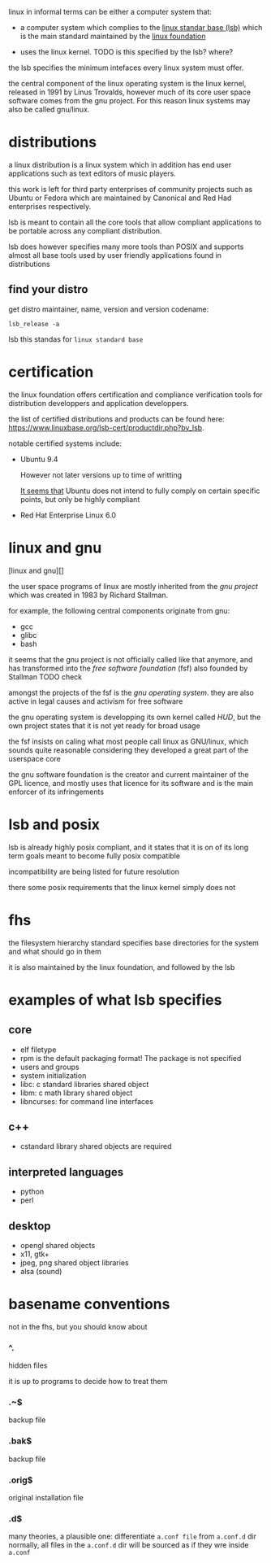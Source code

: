 linux in informal terms can be either a computer system that:

- a computer system which complies to the [linux standar base (lsb)](lsb)
    which is the main standard maintained by the [linux foundation][]

- uses the linux kernel. TODO is this specified by the lsb? where?

the lsb specifies the minimum intefaces every linux system must offer.

the central component of the linux operating system is the linux kernel,
released in 1991 by Linus Trovalds, however much of its core user space
software comes from the gnu project. For this reason linux systems
may also be called gnu/linux.

# distributions

a linux distribution is a linux system which in addition has end user
applications such as text editors of music players.

this work is left for third party enterprises of community projects such as Ubuntu
or Fedora which are maintained by Canonical and Red Had enterprises respectively.

lsb is meant to contain all the core tools that allow compliant applications
to be portable across any compliant distribution.

lsb does however specifies many more tools than POSIX
and supports almost all base tools used by user friendly applications
found in distributions

## find your distro

get distro maintainer, name, version and version codename:

    lsb_release -a

lsb this standas for `linux standard base`

# certification

the linux foundation offers certification and compliance verification
tools for distribution developpers and application developpers.

the list of certified distributions and products can be found here:
https://www.linuxbase.org/lsb-cert/productdir.php?by_lsb.

notable certified systems include:

- Ubuntu 9.4

    However not later versions up to time of writting

    [It seems that](http://askubuntu.com/questions/89125/does-ubuntu-follow-the-linux-standard-base-lsb)
    Ubuntu does not intend to fully comply
    on certain specific points, but only be highly compliant

- Red Hat Enterprise Linux 6.0

# linux and gnu

[linux and gnu][]

the user space programs of linux are mostly inherited from the *gnu project*
which was created in 1983 by Richard Stallman.

for example, the following central components originate from gnu:

- gcc
- glibc
- bash

it seems that the gnu project is not officially called like that anymore,
and has transformed into the *free software foundation* (fsf) also founded by Stallman
TODO check

amongst the projects of the fsf is the *gnu operating system*.
they are also active in legal causes and activism for free software

the gnu operating system is developping its own kernel called *HUD*,
but the own project states that it is not yet ready for broad usage

the fsf insists on caling what most people call linux as GNU/linux,
which sounds quite reasonable considering they developed a great part of
the userspace core

the gnu software foundation is the creator and current maintainer
of the GPL licence, and mostly uses that licence for its software and
is the main enforcer of its infringements

# lsb and posix

lsb is already highly posix compliant, and it states that it is on of its
long term goals meant to become fully posix compatible

incompatibility are being listed for future resolution

there some posix requirements that the linux kernel simply does not

# fhs

the filesystem hierarchy standard specifies base directories
for the system and what should go in them

it is also maintained by the linux foundation, and followed by the lsb

# examples of what lsb specifies

## core

- elf filetype
- rpm is the default packaging format! The package is not specified
- users and groups
- system initialization
- libc: c standard libraries shared object
- libm: c math library shared object
- libncurses: for command line interfaces

## c++

- cstandard library shared objects are required

## interpreted languages

- python
- perl

## desktop

- opengl shared objects
- x11, gtk+
- jpeg, png shared object libraries
- alsa (sound)

# basename conventions

not in the fhs, but you should know about

### ^\.

hidden files

it is up to programs to decide how to treat them

### \.~$

backup file

### \.bak$

backup file

### \.orig$

original installation file

### \.d$

many theories, a plausible one:
differentiate `a.conf file` from `a.conf.d` dir
normally, all files in the `a.conf.d` dir will be sourced
as if they wre inside `a.conf`

[lsb]: http://www.linuxfoundation.org/collaborate/workgroups/lsb/download
[linux foundation]: http://www.linuxfoundation.org/

